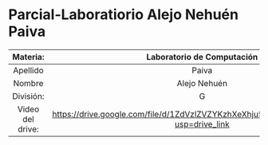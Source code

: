 # Parcial-Laboratiorio Alejo Nehuén Paiva
| Materia:       |Laboratorio de Computación|
| :------------: | :-------------: | 
| Apellido       | Paiva           | 
| Nombre         | Alejo Nehuén    | 
| División:      | G               | 
|Video del drive: |https://drive.google.com/file/d/1ZdVzlZVZYKzhXeXhju5td5bAQIP1HO4G/view?usp=drive_link| 



